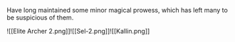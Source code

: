 Have long maintained some minor magical prowess, which has left many to be suspicious of them. 

![[Elite Archer 2.png]]![[Sel-2.png]]![[Kallin.png]]